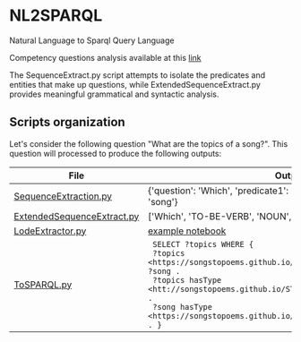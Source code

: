 # NL2SPARQL
Natural Language to Sparql Query Language

Competency questions analysis available at this [link](https://docs.google.com/spreadsheets/d/1KJ0Jx0Jem_frTjoJt80ZCkbYefHMMwLnNWUb-pid3Ys/edit#gid=0)

The SequenceExtract.py script attempts to isolate the predicates and entities that make up questions, while ExtendedSequenceExtract.py provides meaningful grammatical and syntactic analysis. 

## Scripts organization

Let's consider the following question "What are the topics of a song?". This question will processed to produce the following outputs:

| **File**   | **Output**                                                                                 |
| ---------- | ------------------------------------------------------------------------------------------ |
| [SequenceExtraction.py](https://github.com/Sebastiano-G/NL2SPARQL/blob/main/SequenceExtraction.py) |{'question': 'Which', 'predicate1': 'are', 'entity1': 'topics', 'entity2': 'song'}|
| [ExtendedSequenceExtract.py](https://github.com/Sebastiano-G/NL2SPARQL/blob/main/ExtendedSequenceExtract.py) |['Which', 'TO-BE-VERB', 'NOUN', 'of', 'NOUN'] |            
| [LodeExtractor.py](https://github.com/Sebastiano-G/NL2SPARQL/blob/main/LodeExtractor.py)| [example notebook](https://github.com/Sebastiano-G/NL2SPARQL/blob/main/Parsing%20OWL%20ontology.ipynb)|
| [ToSPARQL.py](https://github.com/Sebastiano-G/NL2SPARQL/blob/main/ToSPARQL.py) |  <code> SELECT ?topics WHERE { </code><br><code> ?topics <ht<span>t</span>ps://<span>songstopoems.github.i</span>o/STOP/stopfinal.owl#appears_in> ?song . </code><br><code> ?topics hasType <ht<span>t</span>://<span>songstopoems.github.i</span>o/STOP/stopfinal.owl#Topic> . </code><br><code> ?song hasType <ht<span>t</span>ps://<span>songstopoems.github.i</span>o/STOP/stopfinal.owl#Song> . } </code>|
